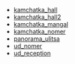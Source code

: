 * [kamchatka_hall](https://cdn.rawgit.com/andreydiveev/pano/ecd6b88b/kamchatka_hall/output/(1)%20Panorama.html)
* [kamchatka_hall2](https://cdn.rawgit.com/andreydiveev/pano/ecd6b88b/kamchatka_hall2/output/IMG_1232%20Panorama.html)
* [kamchatka_mangal](https://cdn.rawgit.com/andreydiveev/pano/ecd6b88b/kamchatka_mangal/output/(111)%20Panorama.html)
* [kamchatka_nomer](https://cdn.rawgit.com/andreydiveev/pano/ecd6b88b/kamchatka_nomer/output/IMG_1190%20Panorama.html)
* [panorama_ulitsa](https://cdn.rawgit.com/andreydiveev/pano/ecd6b88b/panorama_ulitsa/output/(111)%20Panorama.html)
* [ud_nomer](https://cdn.rawgit.com/andreydiveev/pano/ecd6b88b/ud_nomer/output/(111)%20Panorama_cube.html)
* [ud_reception](https://cdn.rawgit.com/andreydiveev/pano/ecd6b88b/ud_reception/(1)%20Panorama_cube.html)
